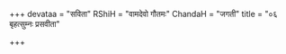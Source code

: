 +++
devataa = "सविता"
RShiH = "वामदेवो गौतमः"
ChandaH = "जगती"
title = "०६ बृहत्सुम्नः प्रसवीता"

+++
